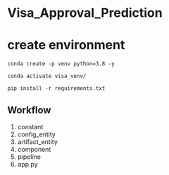 # Visa_Approval_Prediction

# create environment
```
conda create -p venv python=3.8 -y
```

```
conda activate visa_venv/
```
```
pip install -r requirements.txt
```

## Workflow
1. constant
2. config_entity
3. artifact_entity
4. component
5. pipeline
6. app.py

